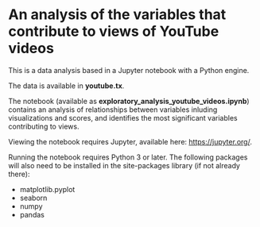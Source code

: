 # An analysis of the variables that contribute to views of YouTube videos

This is a data analysis based in a Jupyter notebook with a Python engine. 

The data is available in **youtube.tx**.

The notebook (available as **exploratory_analysis_youtube_videos.ipynb**) contains an analysis of relationships between variables inluding visualizations and scores, and identifies the most significant variables contributing to views.

Viewing the notebook requires Jupyter, available here: https://jupyter.org/.

Running the notebook requires Python 3 or later. The following packages will also need to be installed in the site-packages library (if not already there):
- matplotlib.pyplot
- seaborn
- numpy
- pandas
